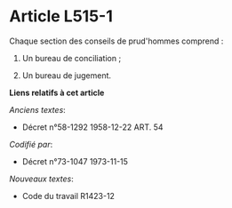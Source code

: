 # Article L515-1

Chaque section des conseils de prud'hommes comprend :

1. Un bureau de conciliation ;

2. Un bureau de jugement.

**Liens relatifs à cet article**

_Anciens textes_:

  - Décret n°58-1292 1958-12-22 ART. 54

_Codifié par_:

  - Décret n°73-1047 1973-11-15

_Nouveaux textes_:

  - Code du travail R1423-12
